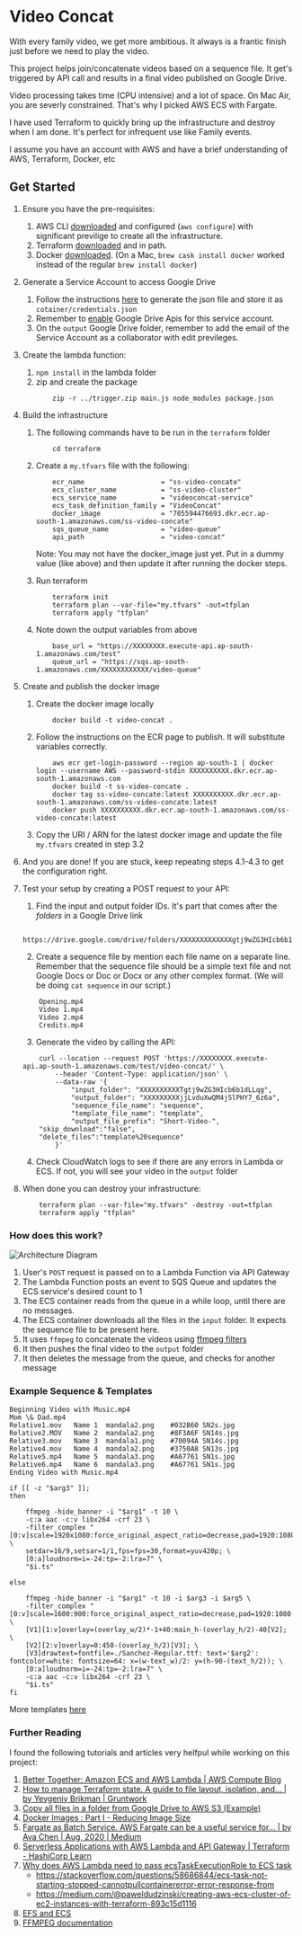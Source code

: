 # Video Concat

With every family video, we get more ambitious. It always is a frantic finish just before we need to play the video. 

This project helps join/concatenate videos based on a sequence file. It get's triggered by API call and results in a final video published on Google Drive.

Video processing takes time (CPU intensive) and a lot of space. On Mac Air, you are severly constrained. That's why I picked AWS ECS with Fargate.

I have used Terraform to quickly bring up the infrastructure and destroy when I am done. It's perfect for infrequent use like Family events. 

I assume you have an account with AWS and have a brief understanding of AWS, Terraform, Docker, etc

## Get Started

1. Ensure you have the pre-requisites:
    1. AWS CLI [downloaded](https://docs.aws.amazon.com/cli/latest/userguide/install-cliv2.html) and configured (`aws configure`) with significant previlige to create all the infrastructure. 
    2. Terraform [downloaded](https://www.terraform.io/downloads.html) and in path. 
    3. Docker [downloaded](https://www.docker.com/get-started). (On a Mac, `brew cask install docker` worked instead of the regular `brew install docker`)

2. Generate a Service Account to access Google Drive
    1. Follow the instructions [here](https://developers.google.com/identity/protocols/oauth2/service-account) to generate the json file and store it as `cotainer/credentials.json`
    2. Remember to [enable](https://console.developers.google.com/apis/api/drive.googleapis.com/overview) Google Drive Apis for this service account.
    3. On the `output` Google Drive folder, remember to add the email of the Service Account as a collaborator with edit previleges. 

3. Create the lambda function:
    1. `npm install` in the lambda folder
    2. zip and create the package
        ```
            zip -r ../trigger.zip main.js node_modules package.json
        ```

3. Build the infrastructure
    1. The following commands have to be run in the `terraform` folder
        ```
            cd terraform
        ```
    1. Create a `my.tfvars` file with the following:
        ```
            ecr_name                   = "ss-video-concate"
            ecs_cluster_name           = "ss-video-cluster"
            ecs_service_name           = "videoconcat-service"
            ecs_task_definition_family = "VideoConcat"
            docker_image               = "705594476693.dkr.ecr.ap-south-1.amazonaws.com/ss-video-concate"
            sqs_queue_name             = "video-queue"
            api_path                   = "video-concat"
        ```
        Note: You may not have the docker_image just yet. Put in a dummy value (like above) and then update it after running the docker steps.

    2. Run terraform
        ```            
            terraform init
            terraform plan --var-file="my.tfvars" -out=tfplan
            terraform apply "tfplan"
        ```

    3. Note down the output variables from above
        ```
            base_url = "https://XXXXXXXX.execute-api.ap-south-1.amazonaws.com/test"
            queue_url = "https://sqs.ap-south-1.amazonaws.com/XXXXXXXXXXXX/video-queue"
        ```

3. Create and publish the docker image
    1. Create the docker image locally
        ```
            docker build -t video-concat .
        ```

    2. Follow the instructions on the ECR page to publish. It will substitute variables correctly.
        ```
            aws ecr get-login-password --region ap-south-1 | docker login --username AWS --password-stdin XXXXXXXXXX.dkr.ecr.ap-south-1.amazonaws.com
            docker build -t ss-video-concate .
            docker tag ss-video-concate:latest XXXXXXXXXX.dkr.ecr.ap-south-1.amazonaws.com/ss-video-concate:latest
            docker push XXXXXXXXXX.dkr.ecr.ap-south-1.amazonaws.com/ss-video-concate:latest
        ```
    3. Copy the URI / ARN for the latest docker image and update the file `my.tfvars` created in step 3.2
    
4. And you are done! If you are stuck, keep repeating steps 4.1-4.3 to get the configuration right. 

5. Test your setup by creating a POST request to your API:

    1. Find the input and output folder IDs. It's part that comes after the *folders* in a Google Drive link
    ```
        https://drive.google.com/drive/folders/XXXXXXXXXXXXXgtj9wZG3HIcb6b1dLLqg
    ```
    
    2. Create a sequence file by mention each file name on a separate line. Remember that the sequence file should be a simple text file and not Google Docs or Doc or Docx or any other complex format. (We will be doing `cat sequence` in our script.)
    ```
        Opening.mp4    
        Video 1.mp4
        Video 2.mp4        
        Credits.mp4        
    ```
    
    3. Generate the video by calling the API:
    ```
        curl --location --request POST 'https://XXXXXXXX.execute-api.ap-south-1.amazonaws.com/test/video-concat/' \
            --header 'Content-Type: application/json' \
            --data-raw '{
                "input_folder": "XXXXXXXXXXTgtj9wZG3HIcb6b1dLLqg",
                "output_folder": "XXXXXXXXXjjLvduXwQM4j5lPHY7_6z6a",
                "sequence_file_name": "sequence",
                "template_file_name": "template",
                "output_file_prefix": "Short-Video-",
		"skip_download":"false",
		"delete_files":"template%20sequence"
            }'
    ```
    4. Check CloudWatch logs to see if there are any errors in Lambda or ECS. If not, you will see your video in the `output` folder

6. When done you can destroy your infrastructure:
    ```
        terraform plan --var-file="my.tfvars" -destroy -out=tfplan
        terraform apply "tfplan"
    ```

### How does this work?

![Architecture Diagram](./diagram.png)

1. User's `POST` request is passed on to a Lambda Function via API Gateway
2. The Lambda Function posts an event to SQS Queue and updates the ECS service's desired count to 1
3. The ECS container reads from the queue in a while loop, until there are no messages.
4. The ECS container downloads all the files in the `input` folder. It expects the sequence file to be present here.
5. It uses `ffmpeg` to concatenate the videos using [ffmpeg filters](https://ffmpeg.org/ffmpeg-filters.html#concat)
6. It then pushes the final video to the `output` folder
7. It then deletes the message from the queue, and checks for another message

### Example Sequence & Templates

```
Beginning Video with Music.mp4
Mom \& Dad.mp4
Relative1.mov	Name 1	mandala2.png	#032B60	SN2s.jpg
Relative2.MOV	Name 2	mandala2.png	#8F3A6F	SN14s.jpg
Relative3.mov	Name 3	mandala1.png	#70094A	SN14s.jpg
Relative4.mov	Name 4	mandala2.png	#3750A8	SN13s.jpg
Relative5.mp4	Name 5	mandala3.png	#A67761	SN1s.jpg
Relative6.mp4	Name 6	mandala3.png	#A67761	SN1s.jpg
Ending Video with Music.mp4

```

```
if [[ -z "$arg3" ]];
then 

    ffmpeg -hide_banner -i "$arg1" -t 10 \
    -c:a aac -c:v libx264 -crf 23 \
    -filter_complex "[0:v]scale=1920x1080:force_original_aspect_ratio=decrease,pad=1920:1080:0:0:color=black, \
    setdar=16/9,setsar=1/1,fps=fps=30,format=yuv420p; \
    [0:a]loudnorm=i=-24:tp=-2:lra=7" \
    "$i.ts"

else

    ffmpeg -hide_banner -i "$arg1" -t 10 -i $arg3 -i $arg5 \
    -filter_complex "[0:v]scale=1600:900:force_original_aspect_ratio=decrease,pad=1920:1080:320:0:color=$arg4,setdar=16/9,setsar=1/1,fps=fps=30,format=yuv420p[V1]; \
    [V1][1:v]overlay=(overlay_w/2)*-1+40:main_h-(overlay_h/2)-40[V2]; \
    [V2][2:v]overlay=0:450-(overlay_h/2)[V3]; \
    [V3]drawtext=fontfile=./Sanchez-Regular.ttf: text='$arg2': fontcolor=white: fontsize=64: x=(w-text_w)/2: y=(h-90-(text_h/2)); \
    [0:a]loudnorm=i=-24:tp=-2:lra=7" \
    -c:a aac -c:v libx264 -crf 23 \
    "$i.ts"
fi
```
More templates [here](templates/)

### Further Reading

I found the following tutorials and articles very helfpul while working on this project:

1. [Better Together: Amazon ECS and AWS Lambda | AWS Compute Blog](https://aws.amazon.com/blogs/compute/better-together-amazon-ecs-and-aws-lambda/)
2. [How to manage Terraform state. A guide to file layout, isolation, and… | by Yevgeniy Brikman | Gruntwork](https://blog.gruntwork.io/how-to-manage-terraform-state-28f5697e68fa)
3. [Copy all files in a folder from Google Drive to AWS S3 (Example)](https://coderwall.com/p/rckamw/copy-all-files-in-a-folder-from-google-drive-to-aws-s3)
4. [Docker Images : Part I - Reducing Image Size](https://www.ardanlabs.com/blog/2020/02/docker-images-part1-reducing-image-size.html)
5. [Fargate as Batch Service. AWS Fargate can be a useful service for… | by Ava Chen | Aug, 2020 | Medium](https://medium.com/@avachen2005/fargate-as-batch-service-31a896ec1917)
6. [Serverless Applications with AWS Lambda and API Gateway | Terraform - HashiCorp Learn](https://learn.hashicorp.com/tutorials/terraform/lambda-api-gateway)
7. [Why does AWS Lambda need to pass ecsTaskExecutionRole to ECS task](https://serverfault.com/questions/945596/why-does-aws-lambda-need-to-pass-ecstaskexecutionrole-to-ecs-task)
    * https://stackoverflow.com/questions/58686844/ecs-task-not-starting-stopped-cannotpullcontainererror-error-response-from
    * https://medium.com/@paweldudzinski/creating-aws-ecs-cluster-of-ec2-instances-with-terraform-893c15d1116
8. [EFS and ECS](https://aws.amazon.com/blogs/containers/developers-guide-to-using-amazon-efs-with-amazon-ecs-and-aws-fargate-part-1/)
9. [FFMPEG documentation]()
